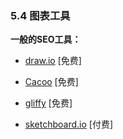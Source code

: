<!-- 5.4 - Diagramming Tools -->
### 5.4 图表工具

<!-- General SEO Tools:-->
**一般的SEO工具：**

<!-- draw.io [free to $] -->
+ [draw.io](https://www.draw.io/) [免费]

<!-- Cacoo [free to $] -->
+ [Cacoo](https://cacoo.com/) [免费]

<!-- gliffy [free to $] -->
+ [gliffy](https://www.gliffy.com/products/online/) [免费]

<!-- sketchboard.io [$] -->
+ [sketchboard.io](https://sketchboard.io/) [付费]
